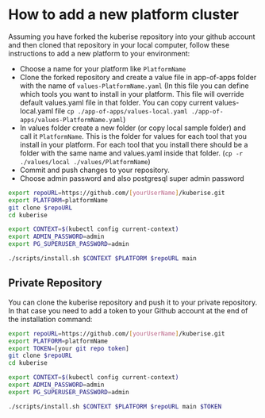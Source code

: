 # How to add a new platform cluster 

Assuming you have forked the kuberise repository into your github account and then cloned that repository in your local computer, follow these instructions to add a new platform to your environment: 

- Choose a name for your platform like `PlatformName`
- Clone the forked repository and create a value file in app-of-apps folder with the name of `values-PlatformName.yaml` (In this file you can define which tools you want to install in your platform. This file will override default values.yaml file in that folder. You can copy current values-local.yaml file `cp ./app-of-apps/values-local.yaml ./app-of-apps/values-PlatformName.yaml`)
- In values folder create a new folder (or copy local sample folder) and call it `PlatformName`. This is the folder for values for each tool that you install in your platform. For each tool that you install there should be a folder with the same name and values.yaml inside that folder. (`cp -r ./values/local ./values/PlatformName`)
- Commit and push changes to your repository.
- Choose admin password and also postgresql super admin password

```sh
export repoURL=https://github.com/[yourUserName]/kuberise.git
export PLATFORM=platformName
git clone $repoURL
cd kuberise

export CONTEXT=$(kubectl config current-context)
export ADMIN_PASSWORD=admin
export PG_SUPERUSER_PASSWORD=admin

./scripts/install.sh $CONTEXT $PLATFORM $repoURL main
```

## Private Repository

You can clone the kuberise repository and push it to your private repository. In that case you need to add a token to your Github account at the end of the installation command: 

```sh
export repoURL=https://github.com/[yourUserName]/kuberise.git
export PLATFORM=platformName
export TOKEN=[your git repo token]
git clone $repoURL
cd kuberise

export CONTEXT=$(kubectl config current-context)
export ADMIN_PASSWORD=admin
export PG_SUPERUSER_PASSWORD=admin

./scripts/install.sh $CONTEXT $PLATFORM $repoURL main $TOKEN
```

